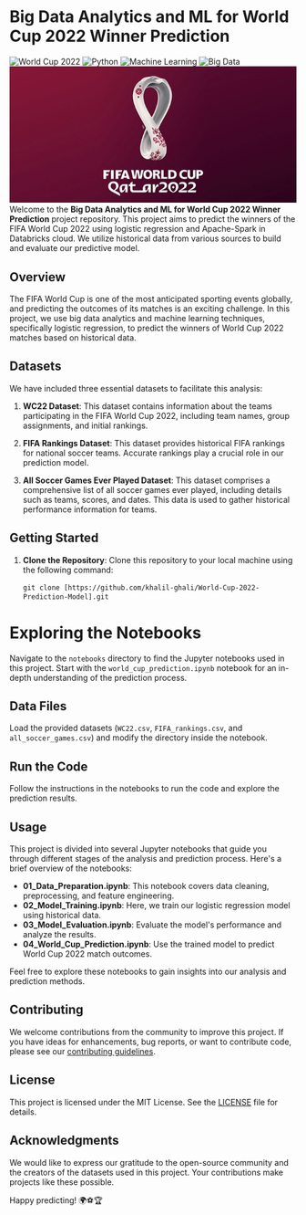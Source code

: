 # Big Data Analytics and ML for World Cup 2022 Winner Prediction

![World Cup 2022](https://img.shields.io/badge/World%20Cup-2022-informational)
![Python](https://img.shields.io/badge/Python-3.8%2B-informational)
![Machine Learning](https://img.shields.io/badge/Machine%20Learning-Logistic%20Regression-success)
![Big Data](https://img.shields.io/badge/Big%20Data-Apache%20Spark-success)
![Open Source Version](wc22screen.png)
Welcome to the **Big Data Analytics and ML for World Cup 2022 Winner Prediction** project repository. This project aims to predict the winners of the FIFA World Cup 2022 using logistic regression and Apache-Spark in Databricks cloud. We utilize historical data from various sources to build and evaluate our predictive model.

## Overview

The FIFA World Cup is one of the most anticipated sporting events globally, and predicting the outcomes of its matches is an exciting challenge. In this project, we use big data analytics and machine learning techniques, specifically logistic regression, to predict the winners of World Cup 2022 matches based on historical data.

## Datasets

We have included three essential datasets to facilitate this analysis:

1. **WC22 Dataset**: This dataset contains information about the teams participating in the FIFA World Cup 2022, including team names, group assignments, and initial rankings.

2. **FIFA Rankings Dataset**: This dataset provides historical FIFA rankings for national soccer teams. Accurate rankings play a crucial role in our prediction model.

3. **All Soccer Games Ever Played Dataset**: This dataset comprises a comprehensive list of all soccer games ever played, including details such as teams, scores, and dates. This data is used to gather historical performance information for teams.

## Getting Started

1. **Clone the Repository**:
   Clone this repository to your local machine using the following command:

   ```shell
   git clone [https://github.com/khalil-ghali/World-Cup-2022-Prediction-Model].git
   
# Exploring the Notebooks
Navigate to the `notebooks` directory to find the Jupyter notebooks used in this project. Start with the `world_cup_prediction.ipynb` notebook for an in-depth understanding of the prediction process.

## Data Files
Load the provided datasets (`WC22.csv`, `FIFA_rankings.csv`, and `all_soccer_games.csv`) and modify the directory inside the notebook.

## Run the Code
Follow the instructions in the notebooks to run the code and explore the prediction results.

## Usage

This project is divided into several Jupyter notebooks that guide you through different stages of the analysis and prediction process. Here's a brief overview of the notebooks:

- **01_Data_Preparation.ipynb**: This notebook covers data cleaning, preprocessing, and feature engineering.
- **02_Model_Training.ipynb**: Here, we train our logistic regression model using historical data.
- **03_Model_Evaluation.ipynb**: Evaluate the model's performance and analyze the results.
- **04_World_Cup_Prediction.ipynb**: Use the trained model to predict World Cup 2022 match outcomes.

Feel free to explore these notebooks to gain insights into our analysis and prediction methods.

## Contributing

We welcome contributions from the community to improve this project. If you have ideas for enhancements, bug reports, or want to contribute code, please see our [contributing guidelines](CONTRIBUTING.md).

## License

This project is licensed under the MIT License. See the [LICENSE](LICENSE) file for details.

## Acknowledgments

We would like to express our gratitude to the open-source community and the creators of the datasets used in this project. Your contributions make projects like these possible.

Happy predicting! 🌍⚽🏆
